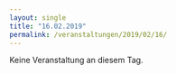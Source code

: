 ```yaml
---
layout: single
title: "16.02.2019"
permalink: /veranstaltungen/2019/02/16/
---
```


Keine Veranstaltung an diesem Tag.
